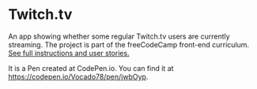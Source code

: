 # Twitch.tv

An app showing whether some regular Twitch.tv users are currently streaming. The project is part of the freeCodeCamp front-end curriculum. [See full instructions and user stories.](https://www.freecodecamp.org/challenges/use-the-twitchtv-json-api) 
         
It is a Pen created at CodePen.io. You can find it at https://codepen.io/Vocado78/pen/jwbOyp.

 
